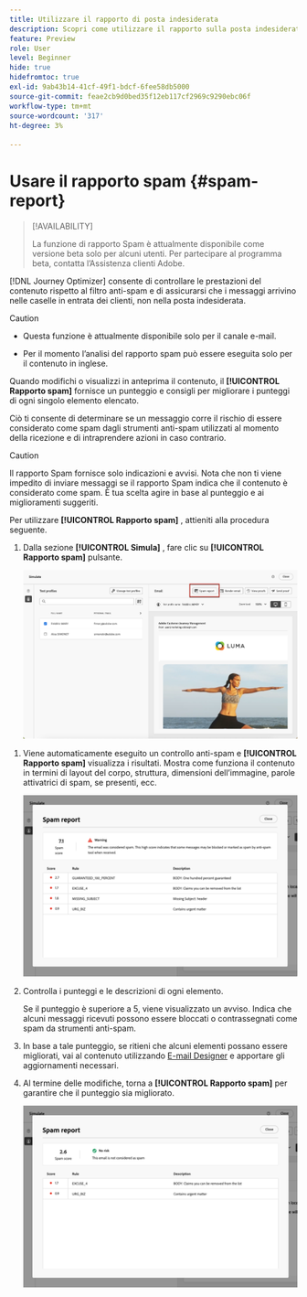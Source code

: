 ```yaml
---
title: Utilizzare il rapporto di posta indesiderata
description: Scopri come utilizzare il rapporto sulla posta indesiderata.
feature: Preview
role: User
level: Beginner
hide: true
hidefromtoc: true
exl-id: 9ab43b14-41cf-49f1-bdcf-6fee58db5000
source-git-commit: feae2cb9d0bed35f12eb117cf2969c9290ebc06f
workflow-type: tm+mt
source-wordcount: '317'
ht-degree: 3%

---
```


# Usare il rapporto spam {#spam-report}

>[!AVAILABILITY]
>
>La funzione di rapporto Spam è attualmente disponibile come versione beta solo per alcuni utenti. Per partecipare al programma beta, contatta l’Assistenza clienti Adobe.

[!DNL Journey Optimizer] consente di controllare le prestazioni del contenuto rispetto al filtro anti-spam e di assicurarsi che i messaggi arrivino nelle caselle in entrata dei clienti, non nella posta indesiderata.

>[!CAUTION]
>
>* Questa funzione è attualmente disponibile solo per il canale e-mail.
>
>* Per il momento l’analisi del rapporto spam può essere eseguita solo per il contenuto in inglese.

Quando modifichi o visualizzi in anteprima il contenuto, il **[!UICONTROL Rapporto spam]** fornisce un punteggio e consigli per migliorare i punteggi di ogni singolo elemento elencato.

Ciò ti consente di determinare se un messaggio corre il rischio di essere considerato come spam dagli strumenti anti-spam utilizzati al momento della ricezione e di intraprendere azioni in caso contrario.

>[!CAUTION]
>
>Il rapporto Spam fornisce solo indicazioni e avvisi. Nota che non ti viene impedito di inviare messaggi se il rapporto Spam indica che il contenuto è considerato come spam. È tua scelta agire in base al punteggio e ai miglioramenti suggeriti.

Per utilizzare **[!UICONTROL Rapporto spam]** , attieniti alla procedura seguente.

<!--For example spam scoring tool can tell that there are too many Images compared to the text. Retailers tend to do this even though the spam score gets worse because the content is more engaging.-->

<!--Michael, who is a marketer with NIKE works along with Tara from testing team to ensure that the emails being sent as part of the campaign/journey don't get categorised as SPAM.

They need an integration within AJO's marketing system to show how the curated content is doing against different SPAM compliance pillars like for SPAM trigger words, HTML Body content and layout, subject line etc.

They should be able to get scores for each individual items as shown by market standard SPAM filtering tools like Spam Assassin, Symantec etc.

They should also get suggestions on how to improve the score better to be confident that the messages don't get categorised as spam.-->

1. Dalla sezione **[!UICONTROL Simula]** , fare clic su **[!UICONTROL Rapporto spam]** pulsante.

   ![](assets/spam-report-button.png)

<!--
    You can also open the [Email Designer](../email/content-from-scratch.md), click the **[!UICONTROL More]** button and select **[!UICONTROL Check spam score]** from the menu.

    ![](assets/spam-report-check-score.png)
-->

1. Viene automaticamente eseguito un controllo anti-spam e **[!UICONTROL Rapporto spam]** visualizza i risultati. Mostra come funziona il contenuto in termini di layout del corpo, struttura, dimensioni dell’immagine, parole attivatrici di spam, se presenti, ecc.

   ![](assets/spam-report-high-score.png)

1. Controlla i punteggi e le descrizioni di ogni elemento.

   Se il punteggio è superiore a 5, viene visualizzato un avviso. Indica che alcuni messaggi ricevuti possono essere bloccati o contrassegnati come spam da strumenti anti-spam.

1. In base a tale punteggio, se ritieni che alcuni elementi possano essere migliorati, vai al contenuto utilizzando [E-mail Designer](../email/content-from-scratch.md) e apportare gli aggiornamenti necessari.

1. Al termine delle modifiche, torna a **[!UICONTROL Rapporto spam]** per garantire che il punteggio sia migliorato.

   ![](assets/spam-report-low-score.png)

<!--You can also check the message's alerts for warnings on potential risk of spam detection. Follow the steps below.

1. Click the **[!UICONTROL Alerts]** button on top right of the screen. [Learn more on email alerts](../email/create-email.md#check-email-alerts)

1. If **[!UICONTROL Spam checker alert]** is displayed, you should check your content for a potential risk of spam using the **[!UICONTROL Spam report]** feature as detailed above.

    ![](assets/spam-report-alert.png)
-->
